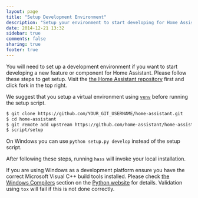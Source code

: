 ```yaml
---
layout: page
title: "Setup Development Environment"
description: "Setup your environment to start developing for Home Assistant."
date: 2014-12-21 13:32
sidebar: true
comments: false
sharing: true
footer: true
---
```


You will need to set up a development environment if you want to start developing a new feature or component for Home Assistant. Please follow these steps to get setup.
Visit the [the Home Assistant repository](https://github.com/home-assistant/home-assistant) first and click fork in the top right.

We suggest that you setup a virtual environment using [`venv`](https://docs.python.org/3.4/library/venv.html) before running the setup script.

```bash
$ git clone https://github.com/YOUR_GIT_USERNAME/home-assistant.git
$ cd home-assistant
$ git remote add upstream https://github.com/home-assistant/home-assistant.git
$ script/setup
```
On Windows you can use `python setup.py develop` instead of the setup script.

After following these steps, running `hass` will invoke your local installation.

If you are using Windows as a development platform ensure you have the correct Microsoft Visual C++ build tools installed. Please check [the Windows Compilers](https://wiki.python.org/moin/WindowsCompilers) section on the [Python website](https://www.python.org/) for details. Validation using `tox` will fail if this is not done correctly. 

